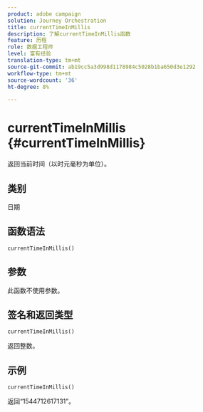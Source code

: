 ```yaml
---
product: adobe campaign
solution: Journey Orchestration
title: currentTimeInMillis
description: 了解currentTimeInMillis函数
feature: 历程
role: 数据工程师
level: 富有经验
translation-type: tm+mt
source-git-commit: ab19cc5a3d998d1178984c5028b1ba650d3e1292
workflow-type: tm+mt
source-wordcount: '36'
ht-degree: 8%

---
```



# currentTimeInMillis {#currentTimeInMillis}

返回当前时间（以时元毫秒为单位）。

## 类别

日期

## 函数语法

`currentTimeInMillis()`

## 参数

此函数不使用参数。

## 签名和返回类型

`currentTimeInMillis()`

返回整数。

## 示例

`currentTimeInMillis()`

返回“1544712617131”。
